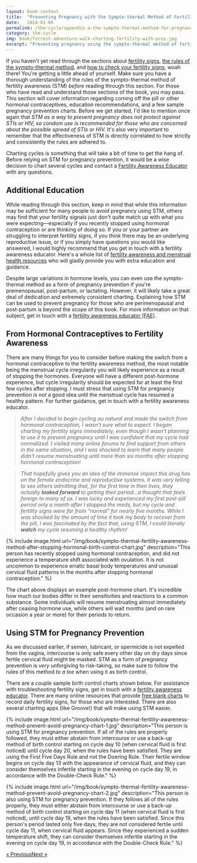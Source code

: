 ```yaml
---
layout: book-content
title:  "Preventing Pregnancy with the Sympto-thermal Method of Fertility Awareness"
date:   2014-01-06
permalink: /the-cycle/appendix-a-the-sympto-thermal-method-for-pregnancy-prevention/
category: the-cycle
img: book/forrest-adventure-walk-charting-fertility-with-pcos.jpg
excerpt: "Preventing pregnancy using the sympto-thermal method of fertility awareness requires that you strictly follow a simple set of rules. Despite large variations in hormone levels, you can even use the sympto-thermal method as a form of pregnancy prevention if you're premenopausal, post-partum, or lactating."
---
```


If you haven't yet read through the sections about <a class="text-link" href="/the-cycle/chapter-6-hormone-changes-and-fertility-signals">fertility signs</a>, <a class="text-link" href="/the-cycle/chapter-7-the-rules-of-the-sympto-thermal-method">the rules of the sympto-thermal method</a>, and <a class="text-link" href="/the-cycle/chapter-8-checking-fertility-signs-how-to">how to check your fertility signs</a>, woah there! You're getting a little ahead of yourself. Make sure you have a thorough understanding of the rules of the sympto-thermal method of fertility awareness (STM) _before_ reading through this section. For those who have read and understand those sections of the book, you may pass. This section will cover information regarding coming off the pill or other hormonal contraceptives, education recommendations, and a few sample pregnancy prevention charts. Before we get started, I'd like to mention once again that _STM as a way to prevent pregnancy does not protect against STIs or HIV, so condom use is recommended for those who are concerned about the possible spread of STIs or HIV._ It's also very important to remember that the effectiveness of STM is directly correlated to how strictly and consistently the rules are adhered to.

Charting cycles is something that will take a bit of time to get the hang of. Before relying on STM for pregnancy prevention, it would be a wise decision to chart several cycles and contact a <a class="text-link" href="/the-cycle/appendix-d-fertility-awareness-and-menstrual-health-resources">Fertility Awareness Educator</a> with any questions.


## Additional Education ##


While reading through this section, keep in mind that while this information may be sufficient for many people to avoid pregnancy using STM, others may find that your fertility signals just don't quite match up with what you were expecting&mdash;especially if you recently stopped using hormonal contraception or are thinking of doing so. If you or your partner are struggling to interpret fertility signs, if you think there may be an underlying reproductive issue, or if you simply have questions you would like answered, I would highly recommend that you get in touch with a fertility awareness educator. Here's a whole list of <a class="text-link" href="/the-cycle/appendix-d-fertility-awareness-and-menstrual-health-resources">fertility awareness and menstrual health resources</a> who will gladly provide you with extra education and guidance. 

Despite large variations in hormone levels, you can even use the sympto-thermal method as a form of pregnancy prevention if you're premenopausal, post-partum, or lactating. However, it will likely take a great deal of dedication and extremely consistent charting. Explaining how STM can be used to prevent pregnancy for those who are perimenopausal and post-partum is beyond the scope of this book. For more information on that subject, get in touch with a <a class="text-link" href="/the-cycle/appendix-d-fertility-awareness-and-menstrual-health-resources">fertility awareness educator (FAE)</a>.


## From Hormonal Contraceptives to Fertility Awareness ##


There are many things for you to consider before making the switch from a hormonal contraceptive to the fertility awareness method, the most notable being the menstrual cycle irregularity you will likely experience as a result of stopping the hormones. Everyone will have a different post-hormone experience, but cycle irregularity should be expected for at least the first few cycles after stopping. I must stress that using STM for pregnancy prevention is _not_ a good idea until the menstrual cycle has resumed a healthy pattern. For further guidance, get in touch with a fertility awareness educator.

>_After I decided to begin cycling au natural and made the switch from hormonal contraception, I wasn't sure what to expect. I began charting my fertility signs immediately, even though I wasn't planning to use it to prevent pregnancy until I was confident that my cycle had normalized. I visited many online forums to find support from others in the same situation, and I was shocked to learn that many people didn't resume menstruating until more than six months after stopping hormonal contraception!_

>_That hopefully gives you an idea of the immense impact this drug has on the female endocrine and reproductive systems. It was very telling to see others admitting that, for the first time in their lives, they actually **looked forward** to getting their period...a thought that feels foreign to many of us. I was lucky and experienced my first post-pill period only a month after I stopped the meds, but my cycle and fertility signs were far from "normal" for nearly five months. While I was shocked by the amount of time it took my body to recover from the pill, I was fascinated by the fact that, using STM, I could literally **watch** my cycle resuming a healthy rhythm!_


{% include image.html url="/img/book/sympto-thermal-fertility-awareness-method-after-stopping-hormonal-birth-control-chart.jpg" description="This person has recently stopped using hormonal contraception, and did not experience a temperature shift associated with ovulation. It is not uncommon to experience erratic basal body temperatures and unusual cervical fluid patterns in the months after stopping hormonal contraception." %}


The chart above displays an example post-hormone chart. It's incredible how much our bodies differ in their sensitivities and reactions to a common substance. Some individuals will resume menstruating almost immediately after ceasing hormone use, while others will wait months (and on rare occasion a year or more) for their periods to return. 


## Using STM for Pregnancy Prevention ##
 

As we discussed earlier, if semen, lubricant, or spermicide is not expelled from the vagina, intercourse is only safe every other day on dry days since fertile cervical fluid might be masked. STM as a form of pregnancy prevention is _very_ unforgiving to risk-taking, so make sure to follow the rules of this method _to a tee_ when using it as birth control. 

There are a couple sample birth control charts shown below. For assistance with troubleshooting fertility signs, get in touch with a <a class="text-link" href="/the-cycle/appendix-d-fertility-awareness-and-menstrual-health-resources">fertility awareness educator</a>. There are many online resources that provide <a class="text-link" href="http://holistichormonalhealth.com/charts/">free blank charts</a> to record daily fertility signs, for those who are interested. There are also several charting apps (like Groove!) that will make using STM easier.


{% include image.html url="/img/book/sympto-thermal-fertility-awareness-method-prevent-avoid-pregnancy-chart-1.jpg" description="This person is using STM for pregnancy prevention. If all of the rules are properly followed, they must either abstain from intercourse or use a back-up method of birth control starting on cycle day 10 (when cervical fluid is first noticed) until cycle day 20, when the rules have been satisfied. They are using the First Five Days Rule and not the Doering Rule. Their fertile window begins on cycle day 13 with the appearance of cervical fluid, and they can consider themselves infertile starting in the evening on cycle day 19, in accordance with the Double-Check Rule." %}


{% include image.html url="/img/book/sympto-thermal-fertility-awareness-method-prevent-avoid-pregnancy-chart-2.jpg" description="This person is also using STM for pregnancy prevention. If they follows all of the rules properly, they must either abstain from intercourse or use a back-up method of birth control starting on cycle day 11 (when cervical fluid is first noticed), until cycle day 19, when the rules have been satisfied. Since this person's period lasted only five days, they are not considered fertile until cycle day 11, when cervical fluid appears. Since they experienced a sudden temperature shift, they can consider themselves infertile starting in the evening on cycle day 19, in accordance with the Double-Check Rule." %}


<div class="arrows">
	<p><a class="text-link previous-page" href="/the-cycle/chapter-9-sympto-thermal-method-effectiveness/" title="Previous Excerpt">&laquo; Previous</a><a class="text-link next-page" href="/the-cycle/appendix-b-the-sympto-thermal-method-for-pregnancy-assistance/" title="Next Excerpt">Next &raquo;</a></p>
</div>
